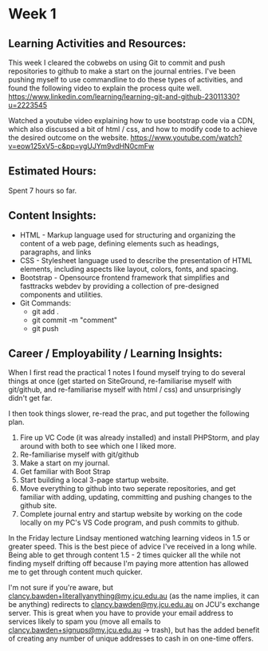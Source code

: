 Week 1
=====


Learning Activities and Resources: 
---------
This week I cleared the cobwebs on using Git to commit and push repositories to github to make a start on the journal entries. I've been pushing myself to use commandline to do these types of activities, and found the following video to explain the process quite well. 
https://www.linkedin.com/learning/learning-git-and-github-23011330?u=2223545

Watched a youtube video explaining how to use bootstrap code via a CDN, which also discussed a bit of html / css, and how to modify code to achieve the desired outcome on the website. 
https://www.youtube.com/watch?v=eow125xV5-c&pp=ygUJYm9vdHN0cmFw



Estimated Hours:
---------
Spent 7 hours so far. 


Content Insights:
-------------
* HTML - Markup language used for structuring and organizing the content of a web page, defining elements such as headings, paragraphs, and links
* CSS - Stylesheet language used to describe the presentation of HTML elements, including aspects like layout, colors, fonts, and spacing.
* Bootstrap - Opensource frontend framework that simplifies and fasttracks webdev by providing a collection of pre-designed components and utilities. 
* Git Commands: 
    - git add .
    - git commit -m "comment"
    - git push  


Career / Employability / Learning Insights:
----------

When I first read the practical 1 notes I found myself trying to do several things at once (get started on SiteGround, re-familiarise myself with git/github, and re-familiarise myself with html / css) and unsurprisingly didn't get far. 

I then took things slower, re-read the prac, and put together the following plan. 
1. Fire up VC Code (it was already installed) and install PHPStorm, and play around with both to see which one I liked more. 
2. Re-familiarise myself with git/github
3. Make a start on my journal. 
4. Get familiar with Boot Strap
5. Start building a local 3-page startup website. 
6. Move everything to github into two seperate repositories, and get familiar with adding, updating, committing and pushing changes to the github site. 
7. Complete journal entry and startup website by working on the code locally on my PC's VS Code program, and push commits to github. 

In the Friday lecture Lindsay mentioned watching learning videos in 1.5 or greater speed. This is the best piece of advice I've received in a long while. Being able to get through content 1.5 - 2 times quicker all the while not finding myself drifting off because I'm paying more attention has allowed me to get through content much quicker. 

I'm not sure if you're aware, but clancy.bawden+literallyanything@my.jcu.edu.au (as the name implies, it can be anything) redirects to clancy.bawden@my.jcu.edu.au on JCU's exchange server. This is great when you have to provide your email address to services likely to spam you (move all emails to clancy.bawden+signups@my.jcu.edu.au -> trash), but has the added benefit of creating any number of unique addresses to cash in on one-time offers. 